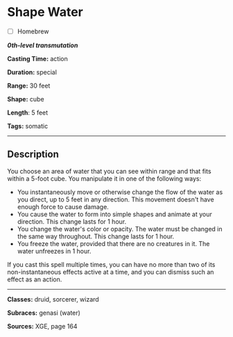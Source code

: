 # Shape Water

- [ ] Homebrew

***0th-level transmutation***

**Casting Time:** action

**Duration:** special

**Range:** 30 feet

**Shape:** cube

**Length**: 5 feet

**Tags:** somatic

---

## Description
You choose an area of water that you can see within range and that fits within a 5-foot cube. You manipulate it in one of the following ways:
- You instantaneously move or otherwise change the flow of the water as you direct, up to 5 feet in any direction. This movement doesn't have enough force to cause damage.
- You cause the water to form into simple shapes and animate at your direction. This change lasts for 1 hour.
- You change the water's color or opacity. The water must be changed in the same way throughout. This change lasts for 1 hour.
- You freeze the water, provided that there are no creatures in it. The water unfreezes in 1 hour.

If you cast this spell multiple times, you can have no more than two of its non-instantaneous effects active at a time, and you can dismiss such an effect as an action.

---

**Classes:** druid, sorcerer, wizard

**Subraces:** genasi (water)

**Sources:** XGE, page 164
